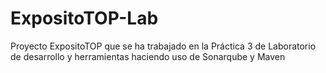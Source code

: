 # ExpositoTOP-Lab
Proyecto ExpositoTOP que se ha trabajado en la Práctica 3 de Laboratorio de desarrollo y herramientas haciendo uso de Sonarqube y Maven

